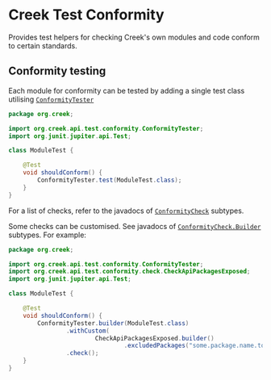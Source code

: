 # Creek Test Conformity

Provides test helpers for checking Creek's own modules and code conform to certain standards.

## Conformity testing

Each module for conformity can be tested by adding a single test class utilising [`ConformityTester`][1]

```java
package org.creek;

import org.creek.api.test.conformity.ConformityTester;
import org.junit.jupiter.api.Test;

class ModuleTest {

    @Test
    void shouldConform() {
        ConformityTester.test(ModuleTest.class);
    }
}
```

For a list of checks, refer to the javadocs of [`ConformityCheck`][2] subtypes.

Some checks can be customised. See javadocs of [`ConformityCheck.Builder`][2] subtypes. For example:

```java
package org.creek;

import org.creek.api.test.conformity.ConformityTester;
import org.creek.api.test.conformity.check.CheckApiPackagesExposed;
import org.junit.jupiter.api.Test;

class ModuleTest {

    @Test
    void shouldConform() {
        ConformityTester.builder(ModuleTest.class)
                .withCustom(
                        CheckApiPackagesExposed.builder()
                                .excludedPackages("some.package.name.to.exclude.*"))
                .check();
    }
}
```

[1]: src/main/java/org/creek/api/test/conformity/ConformityTester.java
[2]: src/main/java/org/creek/api/test/conformity/ConformityCheck.java